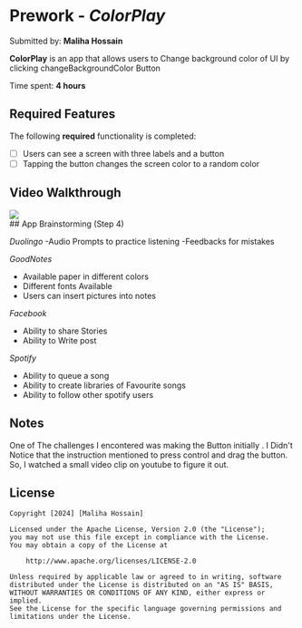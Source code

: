 # Prework - *ColorPlay*

Submitted by: **Maliha Hossain**

**ColorPlay** is an app that  allows users to Change  background color of UI by clicking changeBackgroundColor Button

Time spent: **4 hours** 

## Required Features

The following **required** functionality is completed:

- [ ] Users can see a screen with three labels and a button
- [ ] Tapping the button changes the screen color to a random color
 
## Video Walkthrough

<div>
    <a href="https://www.loom.com/share/b3b49e772da0424fa83c982ec2be2ea0">
    <a href="https://www.loom.com/share/b3b49e772da0424fa83c982ec2be2ea0">
      <img style="max-width:300px;" src="https://cdn.loom.com/sessions/thumbnails/b3b49e772da0424fa83c982ec2be2ea0-e252814a6f6dd461-full-play.gif">
    </a>
  </div>## App Brainstorming (Step 4)

  *Duolingo* 
  -Audio Prompts to practice listening
  -Feedbacks for mistakes

  *GoodNotes*
  - Available paper in different colors
  - Different fonts Available
  - Users can insert pictures into notes

 *Facebook*
 - Ability to share Stories
 - Ability to Write post

 *Spotify*
 
 - Ability to queue a song
 - Ability to create libraries of Favourite songs
 - Ability to follow other spotify users
 
  
## Notes

One of The challenges I encontered was making the Button initially . I Didn't Notice that the instruction mentioned to press control and drag the button. So, I watched a small video clip on youtube to figure it out. 

## License

    Copyright [2024] [Maliha Hossain]

    Licensed under the Apache License, Version 2.0 (the "License");
    you may not use this file except in compliance with the License.
    You may obtain a copy of the License at

        http://www.apache.org/licenses/LICENSE-2.0

    Unless required by applicable law or agreed to in writing, software
    distributed under the License is distributed on an "AS IS" BASIS,
    WITHOUT WARRANTIES OR CONDITIONS OF ANY KIND, either express or implied.
    See the License for the specific language governing permissions and
    limitations under the License.
